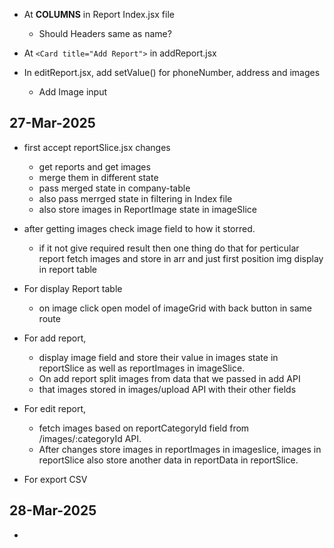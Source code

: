- At **COLUMNS** in Report Index.jsx file
    - Should Headers same as name?

- At  `<Card title="Add Report">` in addReport.jsx 

- In editReport.jsx, add setValue() for phoneNumber, address and images
    - Add Image input 


## 27-Mar-2025
- first accept reportSlice.jsx changes
    - get reports and get images
    - merge them in different state
    - pass merged state in company-table
    - also pass merrged state in filtering in Index file
    - also store images in ReportImage state in imageSlice

- after getting images check image field to how it storred.
    - if it not give required result then one thing do  that for perticular report fetch images and store in arr and just first position img display in report table

- For display Report table
    - on image click open model of imageGrid with back button in same route

- For add report,
    - display image field and store their value in images state in reportSlice as well as reportImages in imageSlice.
    - On add report split images from data that we passed in add API
    - that images stored in images/upload API with their other fields

- For edit report,
    - fetch images based on reportCategoryId field from /images/:categoryId API.
    - After changes store images in reportImages in imageslice, images in reportSlice also store another data in reportData in reportSlice. 

- For export CSV


## 28-Mar-2025

- 